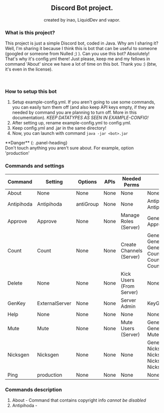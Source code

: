 <div align="center">
<h2>Discord Bot project.</h2>
</div>

<div align="center">
created by inao, LiquidDev and vapor.
</div>

<h3>
What is this project?
</h3>


This project is just a simple Discord bot, coded in Java. Why am I sharing it? Well, I'm sharing it because I think this is bot that can be useful to someone (googled or someone from Nulled ;) ).
Can you use this bot? Absolutely! That's why it's config.yml there! Just please, keep me and my fellows in command 'About' since we have a lot of time on this bot. Thank you :) (btw, it's even in the license).


<br>

<h3>
How to setup this bot
</h3>


1. Setup example-config.yml. If you aren't going to use some commands, you can easily turn them off (and also keep API keys empty, if they are needed by command you are planning to turn off. More in this documentation). *KEEP DATATYPES AS SEEN IN EXAMPLE-CONFIG!*
2. After setting up, rename example-config.yml to config.yml.
3. Keep config.yml and .jar in the same directory!
4. Now, you can launch with command `java -jar <bot>.jar`

<style>
.alert-danger {
  color: rgb(169,68,66) !important;
}
</style>


<div class="panel panel-danger">
**Danger**
{: .panel-heading}
<div class="panel-body">
Don't touch anything you aren't sure about. For example, option 'production'
</div>
</div>

<h3>
Commands and settings
</h3>

|  Command |  Setting |  Options |  APIs | Needed Perms | Messages |
|---|---|---|---|---|---|
| About | None  | None  | None  | None  | None |
| Antipihoda | Antipihoda | antiGroup | None | None | AntipihodaInGroup, AntipihodaJoined |
| Approve | Approve | None | None | Manage Roles (Server) | GenericNoPerms, ApproveAlready |
| Count | Count | None | None | Create Channels (Server) | GenericNoPerms, GenericFail, GenericArgsErr, CountgameCreated, CountgameClosed, CountgameCompleted |
| Delete | None | None | None | Kick Users (From Server) | None |
| GenKey | ExternalServer | None | None | Server Admin | KeyGenerated |
| Help | None | None | None | None | None |
| Mute | Mute | None | None | Mute Users (Server) | GenericNoPerms, GenericArgsErr, MuteSuccess |
| Nicksgen | Nicksgen | None | None | None | GenericArgsErr, NicksgenErrNums, NicksgenLimit, NicksgenMinus, NicksGenSuccess |
| Ping | production | None | None | None | None |


<h3>
Commands description
</h3>

1. About - Command that contains copyright info _cannot be disabled_
2. Antipihoda - 